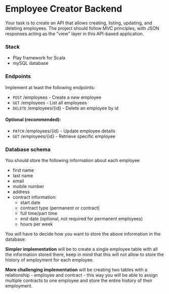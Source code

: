 # Employee Creator Backend

Your task is to create an API that allows creating, listing, updating, and deleting employees. The project should follow MVC principles, with JSON responses acting as the "view" layer in this API-based application.

### Stack

-   Play framework for Scala
-   mySQL database

### Endpoints

Implement at least the following endpoints:

-   `POST` /employees - Create a new employee
-   `GET` /employees - List all employees
-   `DELETE` /employees/{id} - Delete an employee by id

#### Optional (recommended):

-   `PATCH` /employees/{id} - Update employee details
-   `GET` /employees/{id} - Retrieve specific employee

### Database schema

You should store the following information about each employee

-   first name
-   last name
-   email
-   mobile number
-   address
-   contract information:
    -   start date
    -   contract type (permanent or contract)
    -   full time/part time
    -   end date (optional, not required for permanent employees)
    -   hours per week

You will have to decide how you want to store the above information in the database:

**Simpler implementation** will be to create a single employee table with all the information stored there, keep in mind that this will not allow to store the history of employment for each employee.

**More challenging implementation** will be creating two tables with a relationship - employee and contract - this way you will be able to assign multiple contracts to one employee and store the entire history of their employment.